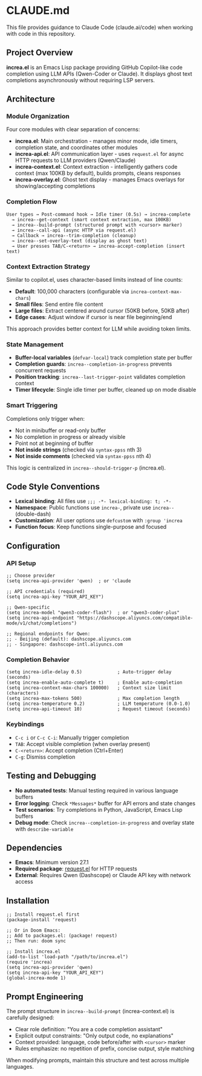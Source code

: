# CLAUDE.md

This file provides guidance to Claude Code (claude.ai/code) when working with code in this repository.

## Project Overview

**increa.el** is an Emacs Lisp package providing GitHub Copilot-like code completion using LLM APIs (Qwen-Coder or Claude). It displays ghost text completions asynchronously without requiring LSP servers.

## Architecture

### Module Organization

Four core modules with clear separation of concerns:

- **increa.el**: Main orchestration - manages minor mode, idle timers, completion state, and coordinates other modules
- **increa-api.el**: API communication layer - uses `request.el` for async HTTP requests to LLM providers (Qwen/Claude)
- **increa-context.el**: Context extraction - intelligently gathers code context (max 100KB by default), builds prompts, cleans responses
- **increa-overlay.el**: Ghost text display - manages Emacs overlays for showing/accepting completions

### Completion Flow

```
User types → Post-command hook → Idle timer (0.5s) → increa-complete
  → increa--get-context (smart context extraction, max 100KB)
  → increa--build-prompt (structured prompt with <cursor> marker)
  → increa--call-api (async HTTP via request.el)
  → Callback → increa--trim-completion (cleanup)
  → increa--set-overlay-text (display as ghost text)
  → User presses TAB/C-<return> → increa-accept-completion (insert text)
```

### Context Extraction Strategy

Similar to copilot.el, uses character-based limits instead of line counts:

- **Default**: 100,000 characters (configurable via `increa-context-max-chars`)
- **Small files**: Send entire file content
- **Large files**: Extract centered around cursor (50KB before, 50KB after)
- **Edge cases**: Adjust window if cursor is near file beginning/end

This approach provides better context for LLM while avoiding token limits.

### State Management

- **Buffer-local variables** (`defvar-local`) track completion state per buffer
- **Completion guards**: `increa--completion-in-progress` prevents concurrent requests
- **Position tracking**: `increa--last-trigger-point` validates completion context
- **Timer lifecycle**: Single idle timer per buffer, cleaned up on mode disable

### Smart Triggering

Completions only trigger when:
- Not in minibuffer or read-only buffer
- No completion in progress or already visible
- Point not at beginning of buffer
- **Not inside strings** (checked via `syntax-ppss` nth 3)
- **Not inside comments** (checked via `syntax-ppss` nth 4)

This logic is centralized in `increa--should-trigger-p` (increa.el).

## Code Style Conventions

- **Lexical binding**: All files use `;;; -*- lexical-binding: t; -*-`
- **Namespace**: Public functions use `increa-`, private use `increa--` (double-dash)
- **Customization**: All user options use `defcustom` with `:group 'increa`
- **Function focus**: Keep functions single-purpose and focused

## Configuration

### API Setup

```elisp
;; Choose provider
(setq increa-api-provider 'qwen)  ; or 'claude

;; API credentials (required)
(setq increa-api-key "YOUR_API_KEY")

;; Qwen-specific
(setq increa-model "qwen3-coder-flash")  ; or "qwen3-coder-plus"
(setq increa-api-endpoint "https://dashscope.aliyuncs.com/compatible-mode/v1/chat/completions")

;; Regional endpoints for Qwen:
;; - Beijing (default): dashscope.aliyuncs.com
;; - Singapore: dashscope-intl.aliyuncs.com
```

### Completion Behavior

```elisp
(setq increa-idle-delay 0.5)             ; Auto-trigger delay (seconds)
(setq increa-enable-auto-complete t)     ; Enable auto-completion
(setq increa-context-max-chars 100000)   ; Context size limit (characters)
(setq increa-max-tokens 500)             ; Max completion length
(setq increa-temperature 0.2)            ; LLM temperature (0.0-1.0)
(setq increa-api-timeout 10)             ; Request timeout (seconds)
```

### Keybindings

- `C-c i` or `C-c C-i`: Manually trigger completion
- `TAB`: Accept visible completion (when overlay present)
- `C-<return>`: Accept completion (Ctrl+Enter)
- `C-g`: Dismiss completion

## Testing and Debugging

- **No automated tests**: Manual testing required in various language buffers
- **Error logging**: Check `*Messages*` buffer for API errors and state changes
- **Test scenarios**: Try completions in Python, JavaScript, Emacs Lisp buffers
- **Debug mode**: Check `increa--completion-in-progress` and overlay state with `describe-variable`

## Dependencies

- **Emacs**: Minimum version 27.1
- **Required package**: [request.el](https://github.com/tkf/emacs-request) for HTTP requests
- **External**: Requires Qwen (Dashscope) or Claude API key with network access

## Installation

```elisp
;; Install request.el first
(package-install 'request)

;; Or in Doom Emacs:
;; Add to packages.el: (package! request)
;; Then run: doom sync

;; Install increa.el
(add-to-list 'load-path "/path/to/increa.el")
(require 'increa)
(setq increa-api-provider 'qwen)
(setq increa-api-key "YOUR_API_KEY")
(global-increa-mode 1)
```

## Prompt Engineering

The prompt structure in `increa--build-prompt` (increa-context.el) is carefully designed:
- Clear role definition: "You are a code completion assistant"
- Explicit output constraints: "Only output code, no explanations"
- Context provided: language, code before/after with `<cursor>` marker
- Rules emphasize: no repetition of prefix, concise output, style matching

When modifying prompts, maintain this structure and test across multiple languages.